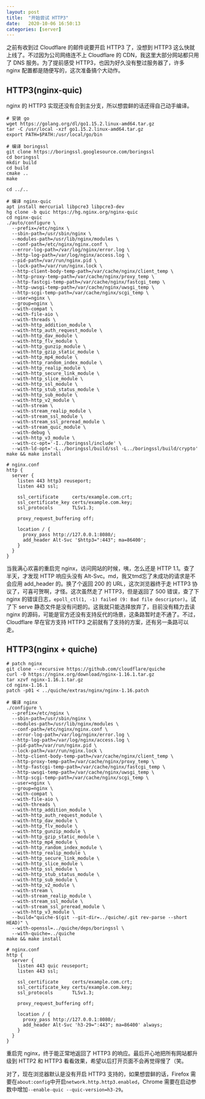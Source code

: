 ```yaml
---
layout: post
title:  "开始尝试 HTTP3"
date:   2020-10-06 16:50:13
categories: [server]
---
```

之前有收到过 Cloudflare 的邮件说要开启 HTTP3 了，没想到 HTTP3 这么快就上线了。不过因为公司网络连不上 Cloudflare 的 CDN，我这里大部分网站都只用了 DNS 服务。为了提前感受 HTTP3，也因为好久没有整过服务器了，许多 nginx 配置都是随便写的，这次准备搞个大动作。

HTTP3(nginx-quic)
---
nginx 的 HTTP3 实现还没有合到主分支，所以想尝鲜的话还得自己动手编译。

```shell
# 安装 go
wget https://golang.org/dl/go1.15.2.linux-amd64.tar.gz
tar -C /usr/local -xzf go1.15.2.linux-amd64.tar.gz
export PATH=$PATH:/usr/local/go/bin

# 编译 boringssl
git clone https://boringssl.googlesource.com/boringssl
cd boringssl
mkdir build
cd build
cmake ..
make

cd ../..

# 编译 nginx-quic
apt install mercurial libpcre3 libpcre3-dev
hg clone -b quic https://hg.nginx.org/nginx-quic
cd nginx-quic
./auto/configure \
  --prefix=/etc/nginx \
  --sbin-path=/usr/sbin/nginx \
  --modules-path=/usr/lib/nginx/modules \
  --conf-path=/etc/nginx/nginx.conf \
  --error-log-path=/var/log/nginx/error.log \
  --http-log-path=/var/log/nginx/access.log \
  --pid-path=/var/run/nginx.pid \
  --lock-path=/var/run/nginx.lock \
  --http-client-body-temp-path=/var/cache/nginx/client_temp \
  --http-proxy-temp-path=/var/cache/nginx/proxy_temp \
  --http-fastcgi-temp-path=/var/cache/nginx/fastcgi_temp \
  --http-uwsgi-temp-path=/var/cache/nginx/uwsgi_temp \
  --http-scgi-temp-path=/var/cache/nginx/scgi_temp \
  --user=nginx \
  --group=nginx \
  --with-compat \
  --with-file-aio \
  --with-threads \
  --with-http_addition_module \
  --with-http_auth_request_module \
  --with-http_dav_module \
  --with-http_flv_module \
  --with-http_gunzip_module \
  --with-http_gzip_static_module \
  --with-http_mp4_module \
  --with-http_random_index_module \
  --with-http_realip_module \
  --with-http_secure_link_module \
  --with-http_slice_module \
  --with-http_ssl_module \
  --with-http_stub_status_module \
  --with-http_sub_module \
  --with-http_v2_module \
  --with-stream \
  --with-stream_realip_module \
  --with-stream_ssl_module \
  --with-stream_ssl_preread_module \
  --with-stream_quic_module \
  --with-debug \
  --with-http_v3_module \
  --with-cc-opt='-I../boringssl/include' \
  --with-ld-opt='-L../boringssl/build/ssl -L../boringssl/build/crypto'
make && make install
```

```
# nginx.conf
http {
  server {
    listen 443 http3 reuseport;
    listen 443 ssl;

    ssl_certificate     certs/example.com.crt;
    ssl_certificate_key certs/example.com.key;
    ssl_protocols       TLSv1.3;

    proxy_request_buffering off;

    location / {
      proxy_pass http://127.0.0.1:8080/;
      add_header Alt-Svc '$http3=":443"; ma=86400';
    }
  }
}
```

当我满心欢喜的重启完 nginx，访问网站的时候，咦，怎么还是 HTTP 1.1。查了半天，才发现 HTTP 响应头没有 Alt-Svc。md，我又tmd忘了未成功的请求是不会应用 add_header 的。换了个返回 200 的 URL，这次浏览器终于走 HTTP3 协议了，可喜可贺啊，才怪。这次虽然走了 HTTP3，但是返回了 500 错误，查了下 nginx 的错误日志，``epoll_ctl(1, -1) failed (9: Bad file descriptor)``。试了下 serve 静态文件是没有问题的。这我就只能选择放弃了，目前没有精力去读 nginx 的源码，可能是官方还没有支持反代的场景，这条路暂时走不通了。不过，Cloudflare 早在官方支持 HTTP3 之前就有了支持的方案，还有另一条路可以走。

HTTP3(nginx + quiche)
---
```shell
# patch nginx
git clone --recursive https://github.com/cloudflare/quiche
curl -O https://nginx.org/download/nginx-1.16.1.tar.gz
tar xzvf nginx-1.16.1.tar.gz
cd nginx-1.16.1
patch -p01 < ../quiche/extras/nginx/nginx-1.16.patch

# 编译 nginx
./configure \
  --prefix=/etc/nginx \
  --sbin-path=/usr/sbin/nginx \
  --modules-path=/usr/lib/nginx/modules \
  --conf-path=/etc/nginx/nginx.conf \
  --error-log-path=/var/log/nginx/error.log \
  --http-log-path=/var/log/nginx/access.log \
  --pid-path=/var/run/nginx.pid \
  --lock-path=/var/run/nginx.lock \
  --http-client-body-temp-path=/var/cache/nginx/client_temp \
  --http-proxy-temp-path=/var/cache/nginx/proxy_temp \
  --http-fastcgi-temp-path=/var/cache/nginx/fastcgi_temp \
  --http-uwsgi-temp-path=/var/cache/nginx/uwsgi_temp \
  --http-scgi-temp-path=/var/cache/nginx/scgi_temp \
  --user=nginx \
  --group=nginx \
  --with-compat \
  --with-file-aio \
  --with-threads \
  --with-http_addition_module \
  --with-http_auth_request_module \
  --with-http_dav_module \
  --with-http_flv_module \
  --with-http_gunzip_module \
  --with-http_gzip_static_module \
  --with-http_mp4_module \
  --with-http_random_index_module \
  --with-http_realip_module \
  --with-http_secure_link_module \
  --with-http_slice_module \
  --with-http_ssl_module \
  --with-http_stub_status_module \
  --with-http_sub_module \
  --with-http_v2_module \
  --with-stream \
  --with-stream_realip_module \
  --with-stream_ssl_module \
  --with-stream_ssl_preread_module \
  --with-http_v3_module \
  --build="quiche-$(git --git-dir=../quiche/.git rev-parse --short HEAD)" \
  --with-openssl=../quiche/deps/boringssl \
  --with-quiche=../quiche
make && make install
```

```
# nginx.conf
http {
  server {
    listen 443 quic reuseport;
    listen 443 ssl;

    ssl_certificate     certs/example.com.crt;
    ssl_certificate_key certs/example.com.key;
    ssl_protocols       TLSv1.3;

    proxy_request_buffering off;

    location / {
      proxy_pass http://127.0.0.1:8080/;
      add_header Alt-Svc 'h3-29=":443"; ma=86400' always;
    }
  }
}
```

重启完 nginx，终于能正常地返回了 HTTP3 的响应。最后开心地把所有网站都升级到 HTTP2 和 HTTP3 看看效果，希望以后打开页面不会再觉得慢了（笑。

对了，现在浏览器默认是没有开启 HTTP3 支持的，如果想尝鲜的话，Firefox 需要在``about:config``中开启``network.http.http3.enabled``，Chrome 需要在启动参数中增加``--enable-quic --quic-version=h3-29``。
